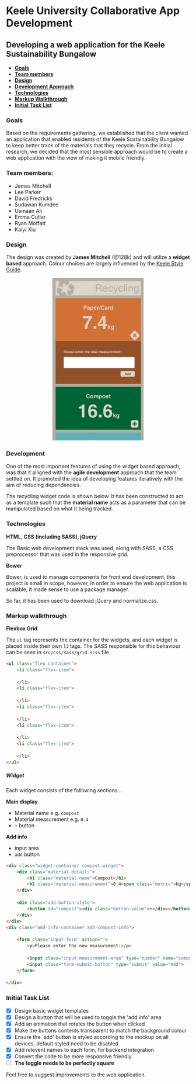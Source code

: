 # Keele University Collaborative App Development

## Developing a web application for the Keele Sustainability Bungalow

- [**Goals**](#goals)
- [**Team members**](#team-members)
- [**Design**](#design)
- [**Development Approach**](#development)
- [**Technologies**](#technologies)
- [**Markup Walkthrough**](#markup-walkthrough)
- [**Initial Task List**](#initial-task-list)

### Goals

Based on the requirements gathering, we established that the client wanted an application that enabled residents of the Keele Sustainability Bungalow to keep better track of the materials that they recycle. From the initial research, we decided that the most sensible approach would be to create a web application with the view of making it mobile friendly.

### Team members:

 * James Mitchell
 * Lee Parker
 * David Fredricks
 * Sudawan Kumdee
 * Usmaan Ali
 * Emma Cutler
 * Ryan Moffatt
 * Kaiyi Xiu

### Design

The design was created by **James Mitchell** (@128k) and will utilize a **widget based** approach. Colour choices are largely influenced by the [Keele Style Guide](https://www.keele.ac.uk/brand/).

<p align="center">
     <img src="mockup/recycling-widget.jpg" width="250"/>
</p>


### Development

One of the most important features of using the widget based approach, was that it alligned with the **agile development** approach that the team settled on. It promoted the idea of developing features iteratively with the aim of reducing dependencies.

The recycling widget code is shown below. It has been constructed to act as a template such that the **material name** acts as a parameter that can be manipulated based on what it being tracked.

### Technologies

**HTML, CSS (including SASS), jQuery**

The Basic web development stack was used, along with SASS, a CSS preprocessor that was used in the responsive grid.

**Bower**

Bower, is used to manage components for front end development, this project is small in scope, however, in order to ensure the web application is scalable, it made sense to use a package manager.

So far, it has been used to download jQuery and normalize.css.

### Markup walkthrough

**Flexbox Grid**

The `ul` tag represents the container for the widgets, and each widget is placed inside their own `li` tags. The SASS responsible for this behaviour can be seen in `src/css/sass/grid.scss` file.

``` html
<ul class="flex-container">
    <li class="flex-item">

    </li>
    <li class="flex-item">

    </li>
    <li class="flex-item">

    </li>
    <li class="flex-item">

    </li>
    <li class="flex-item">

    </li>
</ul>
```

##### Widget

Each widget consists of the following sections...

**Main display**

* Material name e.g. `compost`
* Material measurement e.g. `8.4`
* `+` button

**Add info**

* input area
* `add` button

``` html
<div class="widget-container compost-widget">
    <div class="material-details">
        <h1 class="material-name">Compost</h1>
        <h2 class="material-measurement">8.4<span class="metric">kg</span></h2>
    </div>

    <div class="add-button-style">
        <button id="compost"><div class="button-value">+</div></button>
    </div>
</div>
<div class="add-info-container add-compost-info">

    <form class="input-form" action="">
        <p>Please enter the new measurement:</p>

        <input class="input-measurement-area" type="number" name="compost-input">
        <input class="form-submit-button" type="submit" value="Add">
    </form>

</div>
```

### Initial Task List

- [x] Design basic widget templates
- [x] Design a button that will be used to toggle the 'add info' area
- [x] Add an animation that rotates the button when clicked
- [x] Make the buttons contents transparent to match the background colour
- [x] Ensure the 'add' button is styled according to the mockup on all devices, default styled need to be disabled
- [x] Add relevent names to each form, for backend integration
- [x] Convert the code to be more responsive friendly
- [ ] **The toggle needs to be perfectly square**

<!-- The current web application can be found [here](https://usyyy.github.io/). -->

Feel free to suggest improvements to the web application.
